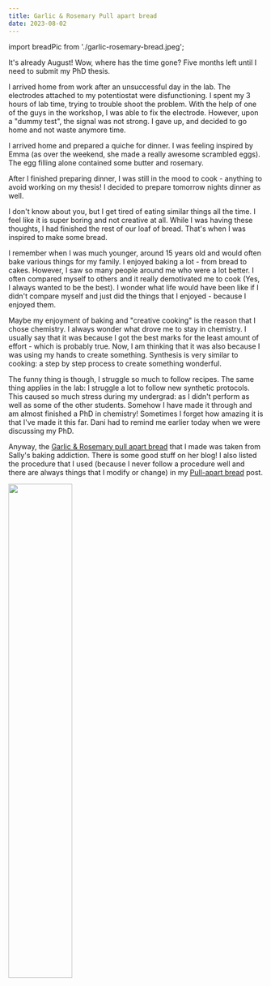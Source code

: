 ```yaml
---
title: Garlic & Rosemary Pull apart bread
date: 2023-08-02
---
```

import breadPic from './garlic-rosemary-bread.jpeg';


It's already August! Wow, where has the time gone? Five months left until I need to submit my PhD thesis. 

I arrived home from work after an unsuccessful day in the lab. The electrodes attached to my potentiostat were disfunctioning. I spent my 3 hours of lab time, trying to trouble shoot the problem. With the help of one of the guys in the workshop, I was able to fix the electrode. However, upon a "dummy test", the signal was not strong. I gave up, and decided to go home and not waste anymore time. 

I arrived home and prepared a quiche for dinner. I was feeling inspired by Emma (as over the weekend, she made a really awesome scrambled eggs). The egg filling alone contained some butter and rosemary. 

After I finished preparing dinner, I was still in the mood to cook - anything to avoid working on my thesis! I decided to prepare tomorrow nights dinner as well. 

I don't know about you, but I get tired of eating similar things all the time. I feel like it is super boring and not creative at all. While I was having these thoughts, I had finished the rest of our loaf of bread. That's when I was inspired to make some bread. 

I remember when I was much younger, around 15 years old and would often bake various things for my family. I enjoyed baking a lot - from bread to cakes. However, I saw so many people around me who were a lot better. I often compared myself to others and it really demotivated me to cook (Yes, I always wanted to be the best). I wonder what life would have been like if I didn't compare myself and just did the things that I enjoyed - because I enjoyed them. 

Maybe my enjoyment of baking and "creative cooking" is the reason that I chose chemistry. I always wonder what drove me to stay in chemistry. I usually say that it was because I got the best marks for the least amount of effort - which is probably true. Now, I am thinking that it was also because I was using my hands to create something. Synthesis is very similar to cooking: a step by step process to create something wonderful. 

The funny thing is though, I struggle so much to follow recipes. The same thing applies in the lab: I struggle a lot to follow new synthetic protocols. This caused so much stress during my undergrad: as I didn't perform as well as some of the other students. Somehow I have made it through and am almost finished a PhD in chemistry! Sometimes I forget how amazing it is that I've made it this far. Dani had to remind me earlier today when we were discussing my PhD. 

Anyway, the [Garlic & Rosemary pull apart bread](https://sallysbakingaddiction.com/rosemary-garlic-pull-apart-bread/) that I made was taken from Sally's baking addiction. There is some good stuff on her blog! I also listed the procedure that I used (because I never follow a procedure well and there are always things that I modify or change) in my [Pull-apart bread](/life/food-and-drink/cooking/pull-apart-bread) post. 

<img src={breadPic} width="50%" className="centered-image" />
